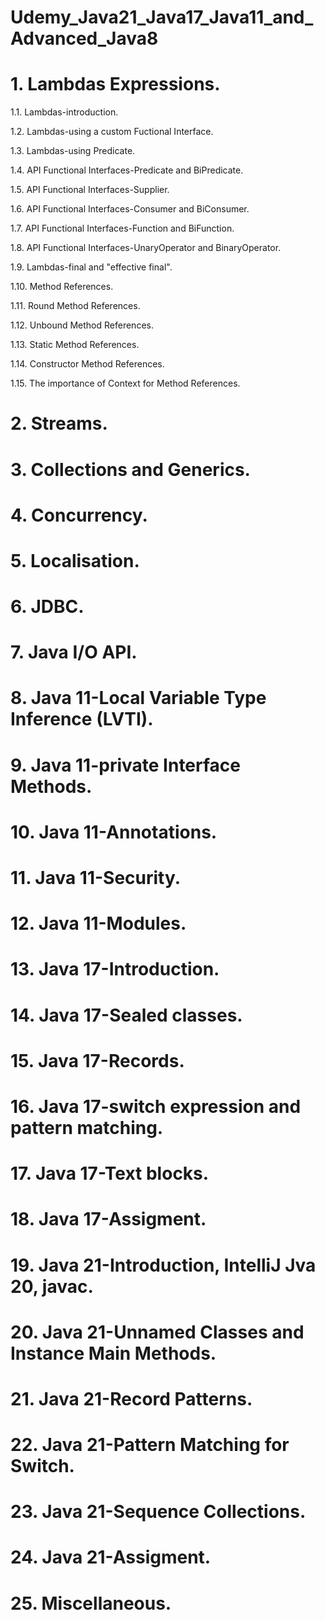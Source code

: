 # Udemy_Java21_Java17_Java11_and_Advanced_Java8

# 1. Lambdas Expressions.

   1.1. Lambdas-introduction.

   1.2. Lambdas-using a custom Fuctional Interface.

   1.3. Lambdas-using Predicate.

   1.4. API Functional Interfaces-Predicate and BiPredicate.

   1.5. API Functional Interfaces-Supplier.

   1.6. API Functional Interfaces-Consumer and BiConsumer.

   1.7. API Functional Interfaces-Function and BiFunction.

   1.8. API Functional Interfaces-UnaryOperator and BinaryOperator.

   1.9. Lambdas-final and "effective final".

   1.10. Method References.

   1.11. Round Method References.

   1.12. Unbound Method References.

   1.13. Static Method References.

   1.14. Constructor Method References.

   1.15. The importance of Context for Method References.

# 2. Streams.

# 3. Collections and Generics.

# 4. Concurrency.

# 5. Localisation.

# 6. JDBC.

# 7. Java I/O API.

# 8. Java 11-Local Variable Type Inference (LVTI).

# 9. Java 11-private Interface Methods.

# 10. Java 11-Annotations.

# 11. Java 11-Security.

# 12. Java 11-Modules.

# 13. Java 17-Introduction.

# 14. Java 17-Sealed classes.

# 15. Java 17-Records.

# 16. Java 17-switch expression and pattern matching.

# 17. Java 17-Text blocks.

# 18. Java 17-Assigment.

# 19. Java 21-Introduction, IntelliJ Jva 20, javac.

# 20. Java 21-Unnamed Classes and Instance Main Methods.

# 21. Java 21-Record Patterns.

# 22. Java 21-Pattern Matching for Switch.

# 23. Java 21-Sequence Collections.

# 24. Java 21-Assigment.

# 25. Miscellaneous.




